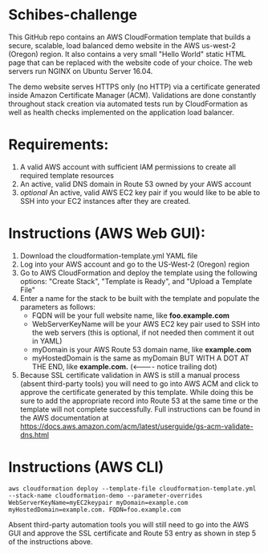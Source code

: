 # Schibes-challenge

This GitHub repo contains an AWS CloudFormation template that builds a secure, scalable, load balanced demo website in the AWS us-west-2 (Oregon) region. It also contains a very small "Hello World" static HTML page that can be replaced with the website code of your choice. The web servers run NGINX on Ubuntu Server 16.04.

The demo website serves HTTPS only (no HTTP) via a certificate generated inside Amazon Certificate Manager (ACM). Validations are done constantly throughout stack creation via automated tests run by CloudFormation as well as health checks implemented on the application load balancer.

# Requirements:

1) A valid AWS account with sufficient IAM permissions to create all required template resources
2) An active, valid DNS domain in Route 53 owned by your AWS account
3) *optional* An active, valid AWS EC2 key pair if you would like to be able to SSH into your EC2 instances after they are created.

# Instructions (AWS Web GUI):

1) Download the cloudformation-template.yml YAML file
2) Log into your AWS account and go to the US-West-2 (Oregon) region
3) Go to AWS CloudFormation and deploy the template using the following options: "Create Stack", "Template is Ready", and "Upload a Template File" 
4) Enter a name for the stack to be built with the template and populate the parameters as follows:
   * FQDN will be your full website name, like __foo.example.com__
   * WebServerKeyName will be your AWS EC2 key pair used to SSH into the web servers (this is optional, if not needed then comment it out in YAML) 
   * myDomain is your AWS Route 53 domain name, like __example.com__
   * myHostedDomain is the same as myDomain BUT WITH A DOT AT THE END, like __example.com.__     (<---- notice trailing dot)
5) Because SSL certificate validation in AWS is still a manual process (absent third-party tools) you will need to go into AWS ACM and click to approve the certificate generated by this template. While doing this be sure to add the appropriate record into Route 53 at the same time or the template will not complete successfully. Full instructions can be found in the AWS documentation at https://docs.aws.amazon.com/acm/latest/userguide/gs-acm-validate-dns.html
   
# Instructions (AWS CLI)

`aws cloudformation deploy --template-file cloudformation-template.yml --stack-name cloudformation-demo --parameter-overrides WebServerKeyName=myEC2keypair myDomain=example.com myHostedDomain=example.com. FQDN=foo.example.com`

Absent third-party automation tools you will still need to go into the AWS GUI and approve the SSL certificate and Route 53 entry as shown in step 5 of the instructions above.
